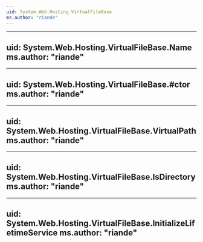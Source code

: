 ```yaml
---
uid: System.Web.Hosting.VirtualFileBase
ms.author: "riande"
---
```


---
uid: System.Web.Hosting.VirtualFileBase.Name
ms.author: "riande"
---

---
uid: System.Web.Hosting.VirtualFileBase.#ctor
ms.author: "riande"
---

---
uid: System.Web.Hosting.VirtualFileBase.VirtualPath
ms.author: "riande"
---

---
uid: System.Web.Hosting.VirtualFileBase.IsDirectory
ms.author: "riande"
---

---
uid: System.Web.Hosting.VirtualFileBase.InitializeLifetimeService
ms.author: "riande"
---
